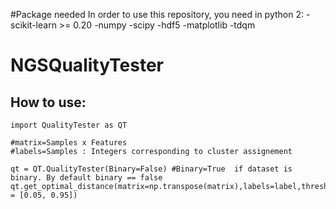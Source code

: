 #Package needed
In order to use this repository, you need in python 2:
-scikit-learn >= 0.20 
-numpy
-scipy
-hdf5
-matplotlib
-tdqm

# NGSQualityTester

## How to use:
```
import QualityTester as QT

#matrix=Samples x Features
#labels=Samples : Integers corresponding to cluster assignement

qt = QT.QualityTester(Binary=False) #Binary=True  if dataset is binary. By default binary == false
qt.get_optimal_distance(matrix=np.transpose(matrix),labels=label,threshold = [0.05, 0.95])


```
